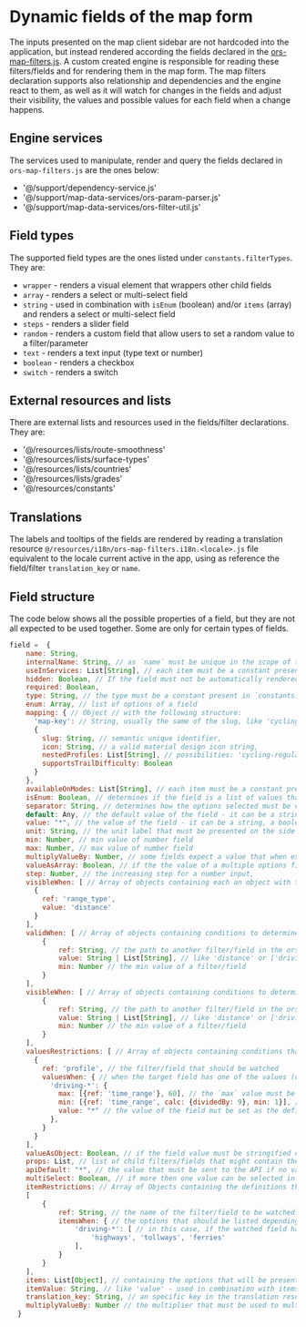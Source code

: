 # Dynamic fields of the map form

The inputs presented on the map client sidebar are not hardcoded into the application, but instead rendered according
the fields declared in the [ors-map-filters.js](../src/config-examples/ors-map-filters-example.js).
A custom created engine is responsible for reading these filters/fields and for rendering them in the map form.
The map filters declaration supports also relationship and dependencies and the engine react to them, as well as it
will watch for changes in the fields and adjust their visibility, the values and possible values for each field when
a change happens.

## Engine services

The services used to manipulate, render and query the fields declared in `ors-map-filters.js` are the ones below:

- '@/support/dependency-service.js'
- '@/support/map-data-services/ors-param-parser.js'
- '@/support/map-data-services/ors-filter-util.js'

## Field types

The supported field types are the ones listed under `constants.filterTypes`. They are:

- `wrapper` - renders a visual element that wrappers other child fields
- `array` - renders a select or multi-select field
- `string` - used in combination with `isEnum` (boolean) and/or `items` (array) and renders a select or multi-select field
- `steps` -  renders a slider field
- `random` - renders a custom field that allow users to set a random value to a filter/parameter
- `text` - renders a text input (type text or number)
- `boolean` - renders a checkbox
- `switch` - renders a switch

## External resources and lists

There are external lists and resources used in the fields/filter declarations. They are:

- '@/resources/lists/route-smoothness'
- '@/resources/lists/surface-types'
- '@/resources/lists/countries'
- '@/resources/lists/grades'
- '@/resources/constants'

## Translations

The labels and tooltips of the fields are rendered by reading a translation resource
`@/resources/i18n/ors-map-filters.i18n.<locale>.js` file equivalent to the locale current active in the app,
using as reference the field/filter `translation_key` or `name`.

## Field structure

The code below shows all the possible properties of a field, but they are not all expected to be used together.
Some are only for certain types of fields.

```js
field =  {
    name: String,
    internalName: String, // as `name` must be unique in the scope of the file and the API has support for some parameters that expect different data types depending on the value of another parameter, different types of fields must be rendered depending on the filters' value. In this case, multiple fields declared would have the same name, but with distinct rules. Therefore, `internalName` will contain the name of the parameter expected by the API. For example: `interval` accepts a time or a distance interval and fields with different UIs must be rendered for time or distance fields. But, both of them (that will never be rendered at the same time) will end up by generating a API parameter named `interval` and containing the value of `distance_interval` or `time_interval`.
    useInServices: List[String], // each item must be a constant present in `constants.services.*`
    hidden: Boolean, // If the field must not be automatically rendered, but instead rendered with a custom code using a type of element not supported by the engine. One example is the `profile` or avoid_polygons filters/parameters.
    required: Boolean,
    type: String, // the type must be a constant present in `constants.filterTypes.*` and determines the type of HTML element displayed
    enum: Array, // list of options of a field
    mapping: { // Object // with the following structure:
      'map-key': // String, usually the same of the slug, like 'cycling-regular'
      {
        slug: String, // semantic unique identifier,
        icon: String, // a valid material design icon string,
        nestedProfiles: List[String], // possibilities: 'cycling-regular', 'cycling-road', 'cycling-electric' and 'cycling-mountain'
        supportsTrailDifficulty: Boolean
      }
    },
    availableOnModes: List[String], // each item must be a constant present in `constants.modes.*`
    isEnum: Boolean, // determines if the field is a list of values that should be presented as a select-like input,
    separator: String, // determines how the options selected must be concatenated when the expected API parameter expects a single value (a string with a separator)
    default: Any, // the default value of the field - it can be a string, a boolean, a Number, array or object. The default value will be added to the request even if the field value is empty.
    value: "*", // the value of the field - it can be a string, a boolean, a Number, array or object.
    unit: String, // the unit label that must be presented on the side of a field, like 'kmh', 'min', 'km',
    min: Number, // min value of number field
    max: Number, // max value of number field
    multiplyValueBy: Number, // some fields expect a value that when expressed in the expected unit are too big to be displayed/inputted. Like `meters`. So, in this case, for example, km can be used as unit and the value inputted, like 1 will be multiplied by `multiplyValueBy` before added to the request.
    valueAsArray: Boolean, // if the the value of a multiple options field must be sent to the API as an array.
    step: Number, // the increasing step for a number input,
    visibleWhen: [ // Array of objects containing each an object with the following structure:
      {
        ref: 'range_type',
        value: 'distance'
      }
    ],
    validWhen: [ // Array of objects containing conditions to determine if the filter/field is valid. If the field is considered not valid, its value will not be part of the request.
        {
            ref: String, // the path to another filter/field in the ors-map-filters.js structure. For example 'range_type' (the filter is at the root level) or 'alternative_routes.props.target_count' in an example where the navigation to the filter is informed, `self` can also be used so that the condition will look for the filter itself and evaluate it value, min or max
            value: String | List[String], // like 'distance' or ['driving-hgv', 'wheelchair', 'foot-*']. The mask * is accepted.
            min: Number // the min value of a filter/field
        }
    ],
    visibleWhen: [ // Array of objects containing conditions to determine if the filter/field is visible.
        {
            ref: String, // the path to another filter/field in the ors-map-filters.js structure. For example 'range_type' (the filter is at the root level) or 'alternative_routes.props.target_count' in an example where the navigation to the filter is informed, `self` can also be used so that the condition will look for the filter itself and evaluate it value, min or max
            value: String | List[String], // like 'distance' or ['driving-hgv', 'wheelchair', 'foot-*']. The mask * is accepted.
            min: Number // the min value of a filter/field
        }
    ],
    valuesRestrictions: [ // Array of objects containing conditions that might determine the value of some of the field properties, like value, min and max
      {
        ref: 'profile', // the filter/field that should be watched
        valuesWhen: { // when the target field has one of the values (or part of it), like 'driving-*'
          'driving-*': {
            max: [{ref: 'time_range'}, 60], // the `max` value must be set as the value of the 'time_range' field or, if it is not set, as 60.
            min: [{ref: 'time_range', calc: {dividedBy: 9}, min: 1}], // the `min` must be set as the result of value of the 'time_range' divided by 9 field, and it must be at least 1.
            value: "*" // the value of the field mut be set as the define value (it can be anything, Sting, Object, Number etc)
          },
        }
      }
    ],
    valueAsObject: Boolean, // if the field value must be stringified or sent as an object.
    props: List, // list of child filters/fields that might contain the same properties and even other props and children. To be correctly rendered, the field which has props must be of the type `wrapper`. When the API parameters are built, the values of all children will be aggregated and set as the wrapper parent as its value, having the prop.name/prop.internalName as the key.
    apiDefault: "*", // the value that must be sent to the API if no value is defined using the UI.
    multiSelect: Boolean, // if more then one value can be selected in this field/filter
    itemRestrictions: // Array of Objects containing the definitions that will determine the options that are available depending the value of other filter/field.
    [
        {
            ref: String, // the name of the filter/field to be watched.
            itemsWhen: { // the options that should be listed depending on the value of the watched field
                'driving-*': [ // in this case, if the watched field has as its value something starting with `driving-` then the options available are the one listed
                    'highways', 'tollways', 'ferries'
                ],
            }
        }
    ],
    items: List[Object], // containing the options that will be present in the field. This mostly used to outsource the items, when it is a big list.
    itemValue: String, // like 'value' - used in combination with items and to determine which property in each item from items should be used as the option value.
    translation_key: String, // an specific key in the translation resource that should be used to generate the UI text, like 'round_trip_length',
    multiplyValueBy: Number // the multiplier that must be used to multiply the value for before the API request is built. It is used to avoid big numbers in the UI, like meters/kilometers
  }
```
